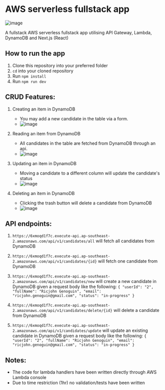 # AWS serverless fullstack app
![image](https://github.com/user-attachments/assets/4a81e3eb-2193-4978-9e90-2d6236316e39)

A fullstack AWS serverless fullstack app utilising API Gateway, Lambda, DynamoDB and Next.js (React)

## How to run the app
1. Clone this repository into your preferred folder
2. `cd` into your cloned repository
3. Run `npm install`
4. Run `npm run dev`

## CRUD Features:
1. Creating an item in DynamoDB
    - You may add a new candidate in the table via a form.
    - ![image](https://github.com/user-attachments/assets/93be6ce3-6ecc-4ecc-8f3c-3e614e93d8d5)

2. Reading an item from DynamoDB
    - All candidates in the table are fetched from DynamoDB through an api.
    - ![image](https://github.com/user-attachments/assets/fd128789-23fb-4755-94f9-0a335321c0c6)

3. Updating an item in DynamoDB
    - Moving a candidate to a different column will update the candidate's status
    - ![image](https://github.com/user-attachments/assets/55ab4c2d-aa0f-4ef0-a0bd-ed957fd15eb4)

4. Deleting an item in DynamoDB  
    - Clicking the trash button will delete a candidate from DynamoDB
    - ![image](https://github.com/user-attachments/assets/ca3baa00-e782-414a-83ee-48237dc6edf8)

## API endpoints:

1. `https://6xmoqd1f7c.execute-api.ap-southeast-2.amazonaws.com/api/v1/candidates/all` will fetch all candidates from DynamoDB
2. `https://6xmoqd1f7c.execute-api.ap-southeast-2.amazonaws.com/api/v1/candidates/{id}` will fetch one candidate from DynamoDB
3. `https://6xmoqd1f7c.execute-api.ap-southeast-2.amazonaws.com/api/v1/candidates/new` will create a new candidate in DynamoDB given a request body like the following:
   `{
    "userId": "2",
    "fullName": "Ricjohn Genoguin",
    "email": "ricjohn.genoguin@gmail.com",
    "status": "in-progress"
}`

4. `https://6xmoqd1f7c.execute-api.ap-southeast-2.amazonaws.com/api/v1/candidates/delete/{id}` will delete a candidate from DynamoDB
5. `https://6xmoqd1f7c.execute-api.ap-southeast-2.amazonaws.com/api/v1/candidates/update` will update an existing candidate in DynamoDB given a request body like the following:
   `{
    "userId": "2",
    "fullName": "Ricjohn Genoguin",
    "email": "ricjohn.genoguin@gmail.com",
    "status": "in-progress"
}`

## Notes:
- The code for lambda handlers have been written directly through AWS Lambda console
- Due to time restriction (1hr) no validation/tests have been written



